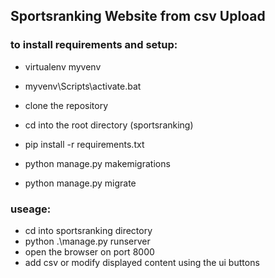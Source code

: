 ## Sportsranking Website from csv Upload


### to install requirements and setup: 
- virtualenv myvenv
- myvenv\Scripts\activate.bat
- clone the repository
- cd into the root directory (sportsranking)
- pip install -r requirements.txt

- python manage.py makemigrations
- python manage.py migrate

### useage:
- cd into sportsranking directory
- python .\manage.py runserver
- open the browser on port 8000
- add csv or modify displayed content using the ui buttons
